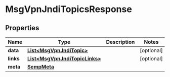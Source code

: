 
# MsgVpnJndiTopicsResponse

## Properties
Name | Type | Description | Notes
------------ | ------------- | ------------- | -------------
**data** | [**List&lt;MsgVpnJndiTopic&gt;**](MsgVpnJndiTopic.md) |  |  [optional]
**links** | [**List&lt;MsgVpnJndiTopicLinks&gt;**](MsgVpnJndiTopicLinks.md) |  |  [optional]
**meta** | [**SempMeta**](SempMeta.md) |  | 



